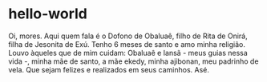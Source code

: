 # hello-world
Oi, mores.
Aqui quem fala é o Dofono de Obaluaê, filho de Rita de Onirá, filha de Jesonita de Exú.
Tenho 6 meses de santo e amo minha religião.
Louvo àqueles que de mim cuidam: Obaluaê e Iansã - meus guias nessa vida -,
minha mãe de santo, a mãe ekedy, minha ajibonan, meu padrinho de vela. 
Que sejam felizes e realizados em seus caminhos.
Asé.
